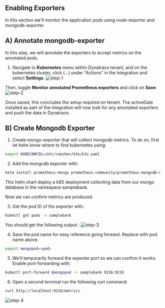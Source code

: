 ## Enabling Exporters

In this section we'll monitor the application pods using node-exporter and mongodb-exporter.

## A) Annotate mongodb-exporter

In this step, we will annotate the exporters to accept metrics on the annotated pods.

1. Navigate to **Kubernetes** menu within Dynatrace tenant, and on the kubernetes cluster, click (...) under "Actions" in the integration and select **Settings**.
   ![step-1](../../../assets/images/step_1_prometheus_annotation.png)

Then, toggle **Monitor annotated Prometheus exporters** and click on **Save**.
![step-2](../../../assets/images/step_2_prometheus_annotation.png)

Once saved, this concludes the setup required on tenant. The activeGate installed as part of the integration will now look for any annotated exporters and push the data in Dynatrace.

## B) Create Mongodb Exporter

1. Create mongo-exporter that will collect mongodb metrics. To do so, first let helm know where to find kubernetes using:

```bash
export KUBECONFIG=/etc/rancher/k3s/k3s.yaml
```

2. Add the mongodb exporter with:

```sh
helm install prometheus-mongo prometheus-community/prometheus-mongodb-exporter --set mongodb.uri=mongodb://d1prumworkshop:password@mongo.samplebank.svc.cluster.local:27017/?authSource=admin,serviceMonitor.enabled=false -n samplebank
```

This helm chart deploy a k8S deployment collecting data from our mongo database in the namespace samplebank.

Now we can confirm metrics are produced.

3. Get the pod ID of the exporter with:

```sh
kubectl get pods -n samplebank
```

You should get the following output :
![step-3](../../../assets/images/identify_mongo_exporter.png)

4. Save the pod name for easy reference going forward. Replace <pod> with pod name above.

```sh
export mongopod=<pod>
```

5. We'll temporarily forward the exporter port so we can confirm it works. Enable port-forwarding with:

```sh
kubectl port-forward $mongopod -n samplebank 9216:9216
```

6. Open a second terminal run the following curl command:

```sh
curl http://localhost:9216/metrics
```

![step-4](../../../assets/images/prometheus_local.png)
